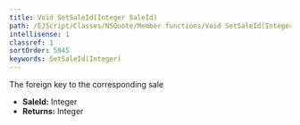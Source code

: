 ```yaml
---
title: Void SetSaleId(Integer SaleId)
path: /EJScript/Classes/NSQuote/Member functions/Void SetSaleId(Integer p_0)
intellisense: 1
classref: 1
sortOrder: 5945
keywords: SetSaleId(Integer)
---
```



The foreign key to the corresponding sale



* **SaleId:** Integer
* **Returns:** Integer


